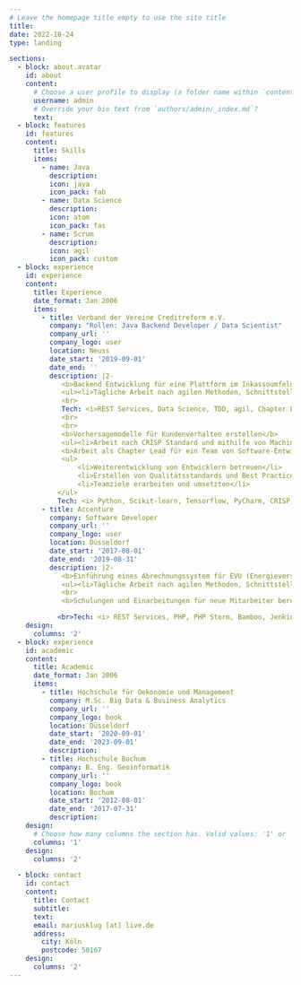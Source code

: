 ```yaml
---
# Leave the homepage title empty to use the site title
title:
date: 2022-10-24
type: landing

sections:
  - block: about.avatar
    id: about
    content:
      # Choose a user profile to display (a folder name within `content/authors/`)
      username: admin
      # Override your bio text from `authors/admin/_index.md`?
      text:
  - block: features
    id: features
    content:
      title: Skills
      items:
        - name: Java
          description: 
          icon: java
          icon_pack: fab
        - name: Data Science
          description: 
          icon: atom
          icon_pack: fas
        - name: Scrum
          description: 
          icon: agil
          icon_pack: custom
  - block: experience
    id: experience
    content:
      title: Experience
      date_format: Jan 2006
      items:
        - title: Verband der Vereine Creditreform e.V.
          company: "Rollen: Java Backend Developer / Data Scientist"
          company_url: ''
          company_logo: user
          location: Neuss
          date_start: '2019-09-01'
          date_end: ''
          description: |2-
             <b>Backend Entwicklung für eine Plattform im Inkassoumfeld</b>
             <ul><li>Tägliche Arbeit nach agilen Methoden, Schnittstellen nach Kundenabsprache entwickeln.</li></ul>
             <br>
             Tech: <i>REST Services, Data Science, TDD, agil, Chapter Lead, Pair-Programming, IntelliJ IDEA, Java 17, SpringBoot 2, Docker, OpenAPI, JUnit5, Maven, Git, Jenkins, JIRA, Confluence</i>
             <br>
             <br>
             <b>Vorhersagemodelle für Kundenverhalten erstellen</b>
             <ul><li>Arbeit nach CRISP Standard und mithilfe von Machine-Learning Methoden einschl. Datenanalyse, -modellierung und -visualisierung</li></ul>
             <b>Arbeit als Chapter Lead für ein Team von Software-Entwickler</b>
             <ul>
                 <li>Weiterentwicklung von Entwicklern betreuen</li>
                 <li>Erstellen von Qualitätsstandards und Best Practices</li>
                 <li>Teamziele erarbeiten und umsetzten</li>
            </ul>
            Tech: <i> Python, Scikit-learn, Tensorflow, PyCharm, CRISP, NLP, Statistik, XGBoost, OLS</i> 
        - title: Accenture
          company: Software Developer
          company_url: ''
          company_logo: user
          location: Düsseldorf
          date_start: '2017-08-01'
          date_end: '2019-08-31'
          description: |2-
             <b>Einführung eines Abrechnungssystem für EVU (Energieversorgungsunternehmen)</b>
             <ul><li>Tägliche Arbeit nach agilen Methoden, Schnittstellen nach Kundenabsprache entwickeln.</li></ul>
             <br>
             <b>Schulungen und Einarbeitungen für neue Mitarbeiter bereitstellen und durchführen</b>

            <br>Tech: <i> REST Services, PHP, PHP Storm, Bamboo, Jenkins, Sonar, JIRA, Confluence
    design:
      columns: '2'
  - block: experience
    id: academic
    content:
      title: Academic
      date_format: Jan 2006
      items:
        - title: Hochschule für Oekonomie und Management
          company: M.Sc. Big Data & Business Analytics
          company_url: ''
          company_logo: book
          location: Düsseldorf
          date_start: '2020-09-01'
          date_end: '2023-09-01'
          description:
        - title: Hochschule Bochum
          company: B. Eng. Geoinformatik
          company_url: ''
          company_logo: book
          location: Bochum
          date_start: '2012-08-01'
          date_end: '2017-07-31'
          description:
    design:
      # Choose how many columns the section has. Valid values: '1' or '2'.
      columns: '1'
    design:
      columns: '2'

  - block: contact
    id: contact
    content:
      title: Contact
      subtitle:
      text: 
      email: mariusklug [at] live.de
      address:
        city: Köln
        postcode: 50167
    design:
      columns: '2'
---
```


